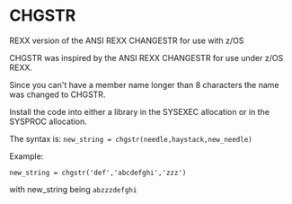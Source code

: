 # CHGSTR

REXX version of the ANSI REXX CHANGESTR for use with z/OS

CHGSTR was inspired by the ANSI REXX CHANGESTR for use under z/OS REXX.

Since you can't have a member name longer than 8 characters the name was
changed to CHGSTR.

Install the code into either a library in the SYSEXEC allocation or in
the SYSPROC allocation.

The syntax is: `new_string = chgstr(needle,haystack,new_needle)`

Example:

`new_string = chgstr('def','abcdefghi','zzz')`

with new_string being `abzzzdefghi`
